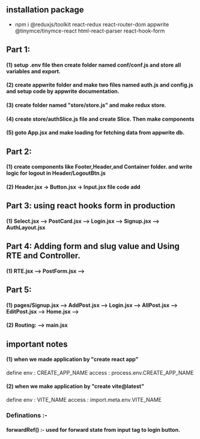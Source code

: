 ## installation package

- npm i @reduxjs/toolkit react-redux react-router-dom appwrite @tinymce/tinymce-react html-react-parser react-hook-form


## Part 1:

#### (1) setup .env file then create folder named conf/conf.js and store all variables and export.
#### (2) create appwrite folder and make two files named auth.js and config.js and setup code by appwrite documentation.
#### (3) create folder named "store/store.js" and make redux store.
#### (4) create store/authSlice.js file and create Slice. Then make components
#### (5) goto App.jsx and make loading for fetching data from appwrite db.

## Part 2:

#### (1) create components like Footer,Header,and Container folder. and write logic for logout in Header/LogoutBtn.js
#### (2) Header.jsx -> Button.jsx -> Input.jsx file code add 

## Part 3: using react hooks form in production

#### (1) Select.jsx --> PostCard.jsx --> Login.jsx --> Signup.jsx --> AuthLayout.jsx

## Part 4: Adding form and slug value and Using RTE and Controller.

#### (1) RTE.jsx --> PostForm.jsx --> 

## Part 5: 

#### (1) pages/Signup.jsx --> AddPost.jsx --> Login.jsx --> AllPost.jsx --> EditPost.jsx --> Home.jsx -->

#### (2) Routing:   --> main.jsx

   





     

## important notes

 #### (1) when we made application by "create react app" 
 define env : CREATE_APP_NAME
 access : process.env.CREATE_APP_NAME

 #### (2) when we make application by "create vite@latest"
 define env : VITE_NAME
 access : import.meta.env.VITE_NAME


 ### Definations :-

 #### forwardRef() :- used for forward state from input tag to login button.

